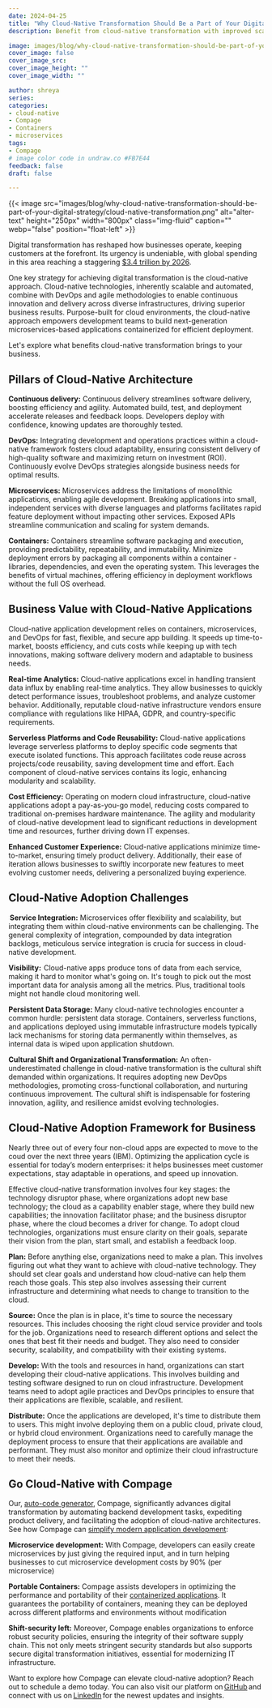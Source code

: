 ```yaml
---
date: 2024-04-25
title: "Why Cloud-Native Transformation Should Be a Part of Your Digital Strategy "
description: Benefit from cloud-native transformation with improved scalability, flexibility, cost savings, and integration. Simplify adoption with Compage, an auto-code generator. 

image: images/blog/why-cloud-native-transformation-should-be-part-of-your-digital-strategy/cloud-native-banner-image.png
cover_image: false
cover_image_src: 
cover_image_height: ""
cover_image_width: ""

author: shreya
series: 
categories:
- cloud-native
- Compage
- Containers
- microservices
tags:
- Compage
# image color code in undraw.co #FB7E44 
feedback: false
draft: false

---
```


{{< image src="images/blog/why-cloud-native-transformation-should-be-part-of-your-digital-strategy/cloud-native-transformation.png" alt="alter-text" height="250px" width="800px" class="img-fluid" caption="" webp="false" position="float-left" >}}


Digital transformation has reshaped how businesses operate, keeping customers at the forefront. Its urgency is undeniable, with global spending in this area reaching a staggering [$3.4 trillion by 2026](https://www.statista.com/statistics/870924/worldwide-digital-transformation-market-size/).  



One key strategy for achieving digital transformation is the cloud-native approach. Cloud-native technologies, inherently scalable and automated, combine with DevOps and agile methodologies to enable continuous innovation and delivery across diverse infrastructures, driving superior business results. Purpose-built for cloud environments, the cloud-native approach empowers development teams to build next-generation microservices-based applications containerized for efficient deployment.  

Let's explore what benefits cloud-native transformation brings to your business.   

 

## Pillars of Cloud-Native Architecture 

**Continuous delivery:**  Continuous delivery streamlines software delivery, boosting efficiency and agility. Automated build, test, and deployment accelerate releases and feedback loops. Developers deploy with confidence, knowing updates are thoroughly tested.  

**DevOps:** Integrating development and operations practices within a cloud-native framework fosters cloud adaptability, ensuring consistent delivery of high-quality software and maximizing return on investment (ROI). Continuously evolve DevOps strategies alongside business needs for optimal results. 

**Microservices:** Microservices address the limitations of monolithic applications, enabling agile development. Breaking applications into small, independent services with diverse languages and platforms facilitates rapid feature deployment without impacting other services. Exposed APIs streamline communication and scaling for system demands.  

**Containers:** Containers streamline software packaging and execution, providing predictability, repeatability, and immutability. Minimize deployment errors by packaging all components within a container - libraries, dependencies, and even the operating system. This leverages the benefits of virtual machines, offering efficiency in deployment workflows without the full OS overhead.  

 

## Business Value with Cloud-Native Applications  

 
Cloud-native application development relies on containers, microservices, and DevOps for fast, flexible, and secure app building. It speeds up time-to-market, boosts efficiency, and cuts costs while keeping up with tech innovations, making software delivery modern and adaptable to business needs.

**Real-time Analytics:**  Cloud-native applications excel in handling transient data influx by enabling real-time analytics. They allow businesses to quickly detect performance issues, troubleshoot problems, and analyze customer behavior. Additionally, reputable cloud-native infrastructure vendors ensure compliance with regulations like HIPAA, GDPR, and country-specific requirements.  

**Serverless Platforms and Code Reusability:**  Cloud-native applications leverage serverless platforms to deploy specific code segments that execute isolated functions. This approach facilitates code reuse across projects/code reusability, saving development time and effort. Each component of cloud-native services contains its logic, enhancing modularity and scalability.  

**Cost Efficiency:** Operating on modern cloud infrastructure, cloud-native applications adopt a pay-as-you-go model, reducing costs compared to traditional on-premises hardware maintenance. The agility and modularity of cloud-native development lead to significant reductions in development time and resources, further driving down IT expenses.  

**Enhanced Customer Experience:** Cloud-native applications minimize time-to-market, ensuring timely product delivery. Additionally, their ease of iteration allows businesses to swiftly incorporate new features to meet evolving customer needs, delivering a personalized buying experience.  

 ## Cloud-Native Adoption Challenges   

 **Service Integration:** Microservices offer flexibility and scalability, but integrating them within cloud-native environments can be challenging. The general complexity of integration, compounded by data integration backlogs, meticulous service integration is crucia for success in cloud-native development.  

**Visibility:**  Cloud-native apps produce tons of data from each service, making it hard to monitor what's going on. It's tough to pick out the most important data for analysis among all the metrics. Plus, traditional tools might not handle cloud monitoring well.  

**Persistent Data Storage:** Many cloud-native technologies encounter a common hurdle: persistent data storage. Containers, serverless functions, and applications deployed using immutable infrastructure models typically lack mechanisms for storing data permanently within themselves, as internal data is wiped upon application shutdown.  

**Cultural Shift and Organizational Transformation:** An often-underestimated challenge in cloud-native transformation is the cultural shift demanded within organizations. It requires adopting new DevOps methodologies, promoting cross-functional collaboration, and nurturing continuous improvement. The cultural shift is indispensable for fostering innovation, agility, and resilience amidst evolving technologies.  

## Cloud-Native Adoption Framework for Business 

Nearly three out of every four non-cloud apps are expected to move to the coud over the next three years (IBM). Optimizing the application cycle is essential for today’s modern enterprises: it helps businesses meet customer expectations, stay adaptable in operations, and speed up innovation.  

Effective cloud-native transformation involves four key stages: the technology disruptor phase, where organizations adopt new base technology; the cloud as a capability enabler stage, where they build new capabilities; the innovation facilitator phase; and the business disruptor phase, where the cloud becomes a driver for change. To adopt cloud technologies, organizations must ensure clarity on their goals, separate their vision from the plan, start small, and establish a feedback loop. 

**Plan:** Before anything else, organizations need to make a plan. This involves figuring out what they want to achieve with cloud-native technology. They should set clear goals and understand how cloud-native can help them reach those goals. This step also involves assessing their current infrastructure and determining what needs to change to transition to the cloud. 

**Source:** Once the plan is in place, it's time to source the necessary resources. This includes choosing the right cloud service provider and tools for the job. Organizations need to research different options and select the ones that best fit their needs and budget. They also need to consider security, scalability, and compatibility with their existing systems. 

**Develop:**  With the tools and resources in hand, organizations can start developing their cloud-native applications. This involves building and testing software designed to run on cloud infrastructure. Development teams need to adopt agile practices and DevOps principles to ensure that their applications are flexible, scalable, and resilient. 

**Distribute:** Once the applications are developed, it's time to distribute them to users. This might involve deploying them on a public cloud, private cloud, or hybrid cloud environment. Organizations need to carefully manage the deployment process to ensure that their applications are available and performant. They must also monitor and optimize their cloud infrastructure to meet their needs.  



## Go Cloud-Native with Compage   

Our, [auto-code generator](https://capten.ai/blog/introducing-compagedev-centric-platform-for-auto-code-generation--fortified-security/), Compage,  significantly advances digital transformation by automating backend development tasks, expediting product delivery, and facilitating the adoption of cloud-native architectures. See how Compage can [simplify modern application development](https://capten.ai/blog/simplify-modern-application-development-with-auto-code-generator-compage/):  

**Microservice development:** With Compage, developers can easily create microservices by just giving the required  input, and in turn helping businesses to cut microservice development costs by 90% (per microservice)  

**Portable Containers:** Compage assists developers in optimizing the performance and portability of their [containerized applications](https://capten.ai/blog/simplify-containerization-for-speed-and-scalability-with-compage/). It guarantees the portability of containers, meaning they can be deployed across different platforms and environments without modification 

**Shift-security left:** Moreover, Compage enables organizations to enforce robust security policies, ensuring the integrity of their software supply chain. This not only meets stringent security standards but also supports secure digital transformation initiatives, essential for modernizing IT infrastructure.  

Want to explore how Compage can elevate cloud-native adoption? Reach out to schedule a demo today. You can also visit our platform on [GitHub](https://github.com/intelops/compage) and connect with us on [LinkedIn](https://www.linkedin.com/company/intelopsai) for the newest updates and insights.  